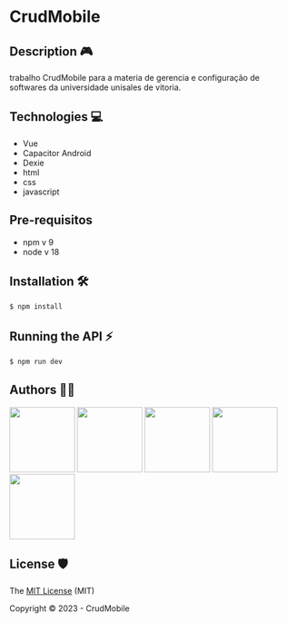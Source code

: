 # CrudMobile

## Description 🎮
trabalho CrudMobile para a materia de gerencia e configuração de softwares da universidade unisales de vitoria.

## Technologies 💻
* Vue
* Capacitor Android
* Dexie
* html
* css
* javascript

## Pre-requisitos
* npm v 9
* node v 18

## Installation 🛠️

```bash
$ npm install
```

## Running the API ⚡

```bash
$ npm run dev
```

## Authors 🤵🏽
<div style="diplay: flex"><img src="https://avatars.githubusercontent.com/u/77061521?v=4" width=115>
<img src="https://avatars.githubusercontent.com/u/99816388?v=4" width=115>
<img src="https://avatars.githubusercontent.com/u/62487198?v=4" width=115>
<img src="https://avatars.githubusercontent.com/u/88165211?v=4" width=115>
<img src="https://avatars.githubusercontent.com/u/101232974?v=4" width=115></div>

## License 🛡️
The [MIT License](https://github.com/nycoolas/CrudMobile/blob/main/LICENSE) (MIT)

Copyright :copyright: 2023 - CrudMobile
